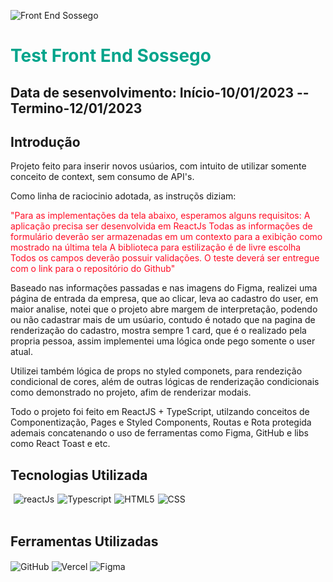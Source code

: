 ![Front End Sossego](https://i.ibb.co/mJCB8tj/2023-01-11-19-17.png)

<div style='background-color:white'>

</div>
<h1 style='color: #00A48B'>Test Front End Sossego</h1>
<h2> Data de sesenvolvimento: Início-10/01/2023 -- Termino-12/01/2023</h2>

<h2> Introdução</h2>
<p>Projeto feito para inserir novos usúarios, com intuito de utilizar somente conceito de context, sem consumo de API's.

Como linha de raciocinio adotada, as instruçõs diziam: <p style='color: #ff0c24'>"Para as implementações da tela abaixo, esperamos alguns requisitos:
A aplicação precisa ser desenvolvida em ReactJs
Todas as informações de formulário deverão ser armazenadas em um contexto para a exibição como mostrado na última tela
A biblioteca para estilização é de livre escolha
Todos os campos deverão possuir validações.
O teste deverá ser entregue com o link para o repositório do Github" </p>

<p>Baseado nas informações passadas e nas imagens do Figma, realizei uma página de entrada da empresa, que ao clicar, leva ao cadastro do user, em maior analise, notei que o projeto abre margem de interpretação, podendo ou não cadastrar mais de um usúario, contudo é notado que na pagina de renderização do cadastro, mostra sempre 1 card, que é o realizado pela propria pessoa, assim implementei uma lógica onde pego somente o user atual.

Utilizei também lógica de props no styled componets, para rendezição condicional de cores, além de outras lógicas de renderização condicionais como demonstrado no projeto, afim de renderizar modais.</p>

<p>Todo o projeto foi feito em ReactJS + TypeScript, utilzando conceitos de Componentização, Pages e Styled Components, Routas e Rota protegida ademais concatenando o uso de ferramentas como Figma, GitHub e libs como React Toast e etc.</p></p>

</details>

## Tecnologias Utilizada

<div style='display:flex; gap: 5px;'><br>

<img align="center" alt="reactJs" src="https://img.shields.io/badge/React-20232A?style=for-the-badge&logo=react&logoColor=61DAFB">
  
<img align="center" alt="Typescript" src="https://img.shields.io/badge/TypeScript-007ACC?style=for-the-badge&logo=typescript&logoColor=white">

<img align="center" alt="HTML5" src="https://img.shields.io/badge/HTML5-E34F26?style=for-the-badge&logo=html5&logoColor=white">

<img align="center" alt="CSS" src="https://img.shields.io/badge/CSS3-1572B6?style=for-the-badge&logo=css3&logoColor=white">

</div></br>

## Ferramentas Utilizadas

<img align="center" alt="GitHub" src="https://i.ibb.co/BjgRfHP/github-1.png">
 
<img align="center" alt="Vercel" src="https://img.shields.io/badge/Vercel-000000?style=for-the-badge&logo=vercel&logoColor=white">
  
<img align="center" alt="Figma" src="https://img.shields.io/badge/Figma-F24E1E?style=for-the-badge&logo=figma&logoColor=white">
